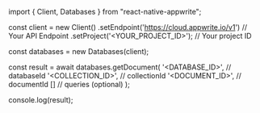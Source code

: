 import { Client, Databases } from "react-native-appwrite";

const client = new Client()
    .setEndpoint('https://cloud.appwrite.io/v1') // Your API Endpoint
    .setProject('&lt;YOUR_PROJECT_ID&gt;'); // Your project ID

const databases = new Databases(client);

const result = await databases.getDocument(
    '<DATABASE_ID>', // databaseId
    '<COLLECTION_ID>', // collectionId
    '<DOCUMENT_ID>', // documentId
    [] // queries (optional)
);

console.log(result);
